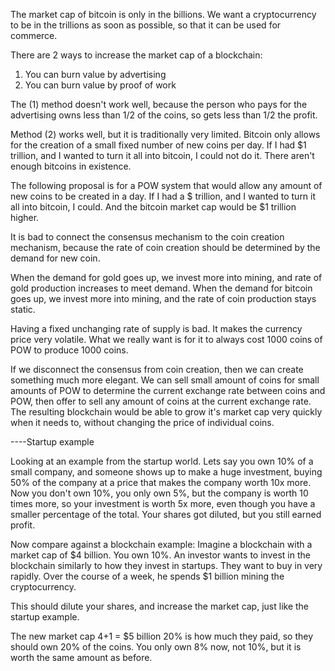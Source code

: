 The market cap of bitcoin is only in the billions. We want a cryptocurrency to be in the trillions as soon as possible, so that it can be used for commerce. 

There are 2 ways to increase the market cap of a blockchain:
1) You can burn value by advertising
2) You can burn value by proof of work

The (1) method doesn't work well, because the person who pays for the advertising owns less than 1/2 of the coins, so gets less than 1/2 the profit.

Method (2) works well, but it is traditionally very limited. Bitcoin only allows for the creation of a small fixed number of new coins per day. If I had $1 trillion, and I wanted to turn it all into bitcoin, I could not do it. There aren't enough bitcoins in existence.

The following proposal is for a POW system that would allow any amount of new coins to be created in a day. If I had a $ trillion, and I wanted to turn it all into bitcoin, I could. And the bitcoin market cap would be $1 trillion higher.

It is bad to connect the consensus mechanism to the coin creation mechanism, because the rate of coin creation should be determined by the demand for new coin.

When the demand for gold goes up, we invest more into mining, and rate of gold production increases to meet demand.
When the demand for bitcoin goes up, we invest more into mining, and the rate of coin production stays static.

Having a fixed unchanging rate of supply is bad. It makes the currency price very volatile.
What we really want is for it to always cost 1000 coins of POW to produce 1000 coins.

If we disconnect the consensus from coin creation, then we can create something much more elegant. We can sell small amount of coins for small amounts of POW to determine the current exchange rate between coins and POW, then offer to sell any amount of coins at the current exchange rate. The resulting blockchain would be able to grow it's market cap very quickly when it needs to, without changing the price of individual coins.


----Startup example

Looking at an example from the startup world. Lets say you own 10% of a small company, and someone shows up to make a huge investment, buying 50% of the company at a price that makes the company worth 10x more.
Now you don't own 10%, you only own 5%, but the company is worth 10 times more, so your investment is worth 5x more, even though you have a smaller percentage of the total. Your shares got diluted, but you still earned profit.

Now compare against a blockchain example:
Imagine a blockchain with a market cap of $4 billion.
You own 10%.
An investor wants to invest in the blockchain similarly to how they invest in startups. They want to buy in very rapidly. Over the course of a week, he spends $1 billion mining the cryptocurrency.

This should dilute your shares, and increase the market cap, just like the startup example.

The new market cap $4+$1 =  $5 billion
20% is how much they paid, so they should own 20% of the coins.
You only own 8% now, not 10%, but it is worth the same amount as before.